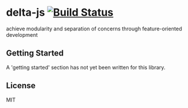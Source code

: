 # delta-js [![Build Status](https://secure.travis-ci.org/mhelvens/delta-js.png?branch=master)](https://travis-ci.org/mhelvens/delta-js)

achieve modularity and separation of concerns through feature-oriented development

## Getting Started

A 'getting started' section has not yet been written for this library.

## License

MIT
